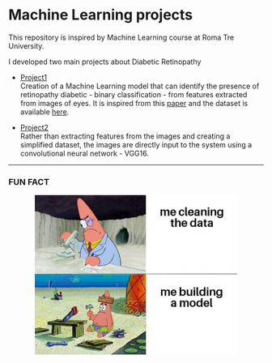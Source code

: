 # Machine Learning projects
This repository is inspired by Machine Learning course at Roma Tre University.


I developed two main projects about Diabetic Retinopathy
- [Project1](https://github.com/mariocuomo/progettoML/tree/main/project1)<br>
Creation of a Machine Learning model that can identify the presence of retinopathy diabetic - binary classification - from features extracted from images of eyes.
It is inspired from this [paper](https://www.degruyter.com/document/doi/10.1515/comp-2020-0222/html) and the dataset is available [here](https://archive.ics.uci.edu/ml/datasets/Diabetic+Retinopathy+Debrecen+Data+Set).

- [Project2](https://github.com/mariocuomo/progettoML/tree/main/project2)<br>
Rather than extracting features from the images and creating a simplified dataset, the images are directly input to the system using a convolutional neural network - VGG16.

---

### FUN FACT

<div align="center">
  <img src="https://github.com/mariocuomo/progettoML/blob/main/imgs/fun.jpg" width="400">
</div>
